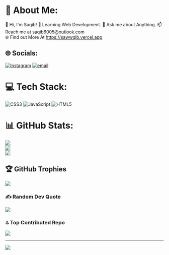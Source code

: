 # 💫 About Me:
👋 Hi, I'm Saqib! 🌱 Learning Web Development. 💬 Ask me about Anything. 📫 Reach me at saqib6005@outlook.com <br>
🌐 Find out More At https://sawwqib.vercel.app


## 🌐 Socials:
[![Instagram](https://img.shields.io/badge/Instagram-%23E4405F.svg?logo=Instagram&logoColor=white)](https://instagram.com/s.aww.qib) [![email](https://img.shields.io/badge/Email-D14836?logo=gmail&logoColor=white)](mailto:saqib6005@outlook.com) 

# 💻 Tech Stack:
![CSS3](https://img.shields.io/badge/css3-%231572B6.svg?style=for-the-badge&logo=css3&logoColor=white) ![JavaScript](https://img.shields.io/badge/javascript-%23323330.svg?style=for-the-badge&logo=javascript&logoColor=%23F7DF1E) ![HTML5](https://img.shields.io/badge/html5-%23E34F26.svg?style=for-the-badge&logo=html5&logoColor=white)
# 📊 GitHub Stats:
![](https://github-readme-stats.vercel.app/api?username=sawwqib&theme=dark&hide_border=false&include_all_commits=true&count_private=true)<br/>
![](https://nirzak-streak-stats.vercel.app/?user=sawwqib&theme=dark&hide_border=false)<br/>
![](https://github-readme-stats.vercel.app/api/top-langs/?username=sawwqib&theme=dark&hide_border=false&include_all_commits=true&count_private=true&layout=compact)

## 🏆 GitHub Trophies
![](https://github-profile-trophy.vercel.app/?username=sawwqib&theme=radical&no-frame=false&no-bg=false&margin-w=4)

### ✍️ Random Dev Quote
![](https://quotes-github-readme.vercel.app/api?type=horizontal&theme=radical)

### 🔝 Top Contributed Repo
![](https://github-contributor-stats.vercel.app/api?username=sawwqib&limit=5&theme=dark&combine_all_yearly_contributions=true)

---
[![](https://visitcount.itsvg.in/api?id=sawwqib&icon=0&color=3)](https://visitcount.itsvg.in)

